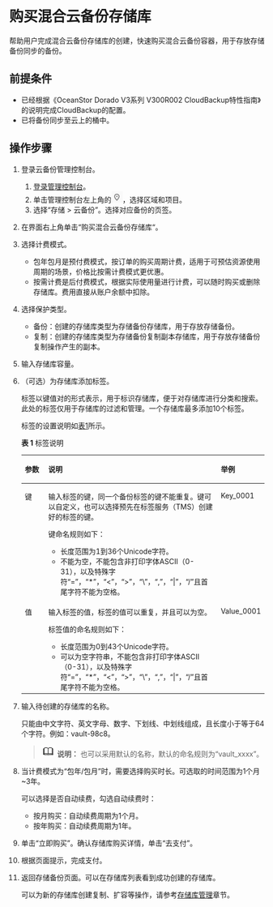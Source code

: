# 购买混合云备份存储库<a name="cbr_03_0102"></a>

帮助用户完成混合云备份存储库的创建，快速购买混合云备份容器，用于存放存储备份同步的备份。

## 前提条件<a name="section38421243557"></a>

-   已经根据《OceanStor Dorado V3系列 V300R002 CloudBackup特性指南》的说明完成CloudBackup的配置。
-   已将备份同步至云上的桶中。

## 操作步骤<a name="section144674215197"></a>

1.  登录云备份管理控制台。
    1.  [登录管理控制台](https://console.huaweicloud.com/console/?locale=zh-cn#/cbr/manager/csbs/vaultList)。
    2.  单击管理控制台左上角的![](figures/icon-region.png)，选择区域和项目。
    3.  选择“存储 \> 云备份”。选择对应备份的页签。

2.  在界面右上角单击“购买混合云备份存储库“。
3.  选择计费模式。
    -   包年包月是预付费模式，按订单的购买周期计费，适用于可预估资源使用周期的场景，价格比按需计费模式更优惠。
    -   按需计费是后付费模式，根据实际使用量进行计费，可以随时购买或删除存储库。费用直接从账户余额中扣除。

4.  选择保护类型。
    -   备份：创建的存储库类型为存储备份存储库，用于存放存储备份。
    -   复制：创建的存储库类型为存储备份复制副本存储库，用于存放存储备份复制操作产生的副本。

5.  输入存储库容量。
6.  （可选）为存储库添加标签。

    标签以键值对的形式表示，用于标识存储库，便于对存储库进行分类和搜索。此处的标签仅用于存储库的过滤和管理。一个存储库最多添加10个标签。

    标签的设置说明如[表1](#table191162312815)所示。

    **表 1**  标签说明

    <a name="table191162312815"></a>
    <table><thead align="left"><tr id="row41151331884"><th class="cellrowborder" valign="top" width="9.900990099009901%" id="mcps1.2.4.1.1"><p id="p311514319817"><a name="p311514319817"></a><a name="p311514319817"></a>参数</p>
    </th>
    <th class="cellrowborder" valign="top" width="71.28712871287128%" id="mcps1.2.4.1.2"><p id="p3115234819"><a name="p3115234819"></a><a name="p3115234819"></a>说明</p>
    </th>
    <th class="cellrowborder" valign="top" width="18.81188118811881%" id="mcps1.2.4.1.3"><p id="p19990164015312"><a name="p19990164015312"></a><a name="p19990164015312"></a>举例</p>
    </th>
    </tr>
    </thead>
    <tbody><tr id="row51153313816"><td class="cellrowborder" valign="top" width="9.900990099009901%" headers="mcps1.2.4.1.1 "><p id="p14115183385"><a name="p14115183385"></a><a name="p14115183385"></a>键</p>
    </td>
    <td class="cellrowborder" valign="top" width="71.28712871287128%" headers="mcps1.2.4.1.2 "><p id="p611511310819"><a name="p611511310819"></a><a name="p611511310819"></a>输入标签的键，同一个备份标签的键不能重复。键可以自定义，也可以选择预先在标签服务（TMS）创建好的标签的键。</p>
    <p id="p191158314810"><a name="p191158314810"></a><a name="p191158314810"></a>键命名规则如下：</p>
    <a name="ul20115438812"></a><a name="ul20115438812"></a><ul id="ul20115438812"><li>长度范围为1到36个Unicode字符。</li><li>不能为空，不能包含非打印字体ASCII（0-31），以及特殊字符“=”，“*”，“&lt;”，“&gt;”，“\”，“,”，“|”，“/”且首尾字符不能为空格。</li></ul>
    </td>
    <td class="cellrowborder" valign="top" width="18.81188118811881%" headers="mcps1.2.4.1.3 "><p id="p1499017405316"><a name="p1499017405316"></a><a name="p1499017405316"></a>Key_0001</p>
    </td>
    </tr>
    <tr id="row21161531187"><td class="cellrowborder" valign="top" width="9.900990099009901%" headers="mcps1.2.4.1.1 "><p id="p101151731081"><a name="p101151731081"></a><a name="p101151731081"></a>值</p>
    </td>
    <td class="cellrowborder" valign="top" width="71.28712871287128%" headers="mcps1.2.4.1.2 "><p id="p1911693486"><a name="p1911693486"></a><a name="p1911693486"></a>输入标签的值，标签的值可以重复，并且可以为空。</p>
    <p id="p21161131085"><a name="p21161131085"></a><a name="p21161131085"></a>标签值的命名规则如下：</p>
    <a name="ul211610318811"></a><a name="ul211610318811"></a><ul id="ul211610318811"><li>长度范围为0到43个Unicode字符。</li><li>可以为空字符串，不能包含非打印字体ASCII（0-31），以及特殊字符“=”，“*”，“&lt;”，“&gt;”，“\”，“,”，“|”，“/”且首尾字符不能为空格。</li></ul>
    </td>
    <td class="cellrowborder" valign="top" width="18.81188118811881%" headers="mcps1.2.4.1.3 "><p id="p129902040143116"><a name="p129902040143116"></a><a name="p129902040143116"></a>Value_0001</p>
    </td>
    </tr>
    </tbody>
    </table>

7.  输入待创建的存储库的名称。

    只能由中文字符、英文字母、数字、下划线、中划线组成，且长度小于等于64个字符。例如：vault-98c8。

    >![](public_sys-resources/icon-note.gif) **说明：** 
    >也可以采用默认的名称，默认的命名规则为“vault\_xxxx”。

8.  当计费模式为“包年/包月”时，需要选择购买时长。可选取的时间范围为1个月\~3年。

    可以选择是否自动续费，勾选自动续费时：

    -   按月购买：自动续费周期为1个月。
    -   按年购买：自动续费周期为1年。

9.  单击“立即购买”。确认存储库购买详情，单击“去支付”。
10. 根据页面提示，完成支付。
11. 返回存储备份页面。可以在存储库列表看到成功创建的存储库。

    可以为新的存储库创建复制、扩容等操作，请参考[存储库管理](https://support.huaweicloud.com/usermanual-cbr/cbr_03_0002.html)章节。


